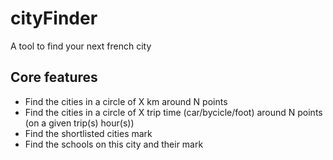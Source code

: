 # cityFinder
A tool to find your next french city

## Core features
- Find the cities in a circle of X km around N points
- Find the cities in a circle of X trip time (car/bycicle/foot) around N points (on a given trip(s) hour(s))
- Find the shortlisted cities mark
- Find the schools on this city and their mark
